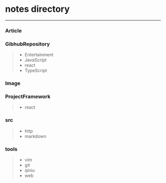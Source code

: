 # notes directory
---


### Article 

### GibhubRepository
> - Entertainment
> - JavaScript
> - react
> - TypeScript


### Image
> 

### ProjectFramework
> - react

### src
> - http
> - markdown

### tools
> - vim
> - git
> - qiniu
> - web
